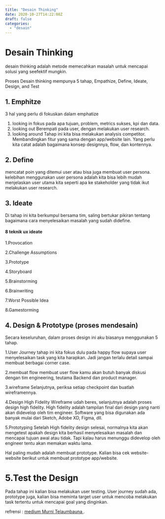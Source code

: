 ```yaml
---
title: "Desain Thinking"
date: 2020-10-27T14:22:08Z
draft: false
categories:
  - "desain"
--- 
```


# Desain Thinking

desain thinking adalah metode memecahkan masalah untuk mencapai solusi yang seefektif mungkin.

Proses Desain thinking mempunya 5 tahap, Empathize, Define, Ideate, Design, and Test

## 1. Emphitze
3 hal yang perlu di fokuskan dalam emphatize

1. looking in
fokus pada apa tujuan, problem, metrics sukses, kpi dan data.
2. looking out
Berempati pada user, dengan melakukan user research.
3. looking around 
Tahap ini kita bisa melakukan analysis competitor. Membandingkan fitur yang sama dengan app/website lain. Yang perlu kita catat adalah bagaimana konsep designnya, flow, dan kontennya.

## 2. Define
mencatat poin yang ditemui user atau bisa juga membuat user persona.
kelebihan menggunakan user persona adalah kita bisa lebih mudah menjelaskan user utama kita seperti apa ke stakeholder yang tidak ikut melakukan user research.

## 3. Ideate
Di tahap ini kita berkumpul bersama tim, saling bertukar pikiran tentang bagaimana cara menyelesaikan masalah yang sudah didefine.

#### 8 teknik ux ideate
1.Provocation 

2.Challenge Assumptions

3.Prototype

4.Storyboard

5.Brainstorming

6.Brainwriting

7.Worst Possible Idea

8.Gamestorming


## 4. Design & Prototype (proses mendesain)
Secara keseluruhan, dalam proses design ini aku biasanya menggunakan 5 tahap.

1.User Journey
tahap ini kita fokus dulu pada happy flow supaya user menyelesaikan task yang kita harapkan. Jadi jangan terlalu detail sampai membuat berbagai corner case.

2.membuat flow
membuat user flow kamu akan butuh banyak diskusi dengan tim engineering, teutama Backend dan product manager.

3.wireframe
Selanjutnya, periksa setiap checkpoint dan buatlah wireframennya.

4.Design High Fidelity
Wireframe udah beres, selanjutnya adalah proses design high fidelity. High fidelity adalah tampilan final dari design yang nanti akan didevelop oleh tim engineer. Software yang bisa digunakan ada banyak mulai dari Sketch, Adobe XD, Figma, dll.

5.Prototyping
Setelah High fidelity design selesai, normalnya kita akan mengetest apakah design kita berhasil menyelesaikan masalah dan mencapai tujuan awal atau tidak. Tapi kalau harus menunggu didevelop oleh engineer tentu akan memakan waktu lama.

Hal paling mudah adalah membuat prototype. Kalian bisa cek website-website berikut untuk membuat prototype app/website.
# 5.Test the Design
Pada tahap ini kalian bisa melakukan user testing. User journey sudah ada, prototype juga, kalian bisa meminta target user untuk mencoba melakukan task tertentu untuk mencapai goal yang dinginkan.

refrensi : [medium Murni Telaumbauna ](https://medium.com/@murnitelaumbanua98/5-tahap-design-thinking-menurut-stanford-d-school-e06f871c45c9).